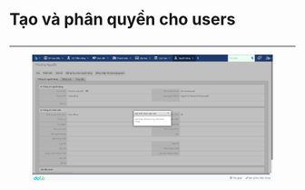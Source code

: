 # Tạo và phân quyền cho users

##

###

****

<figure><img src="../../.gitbook/assets/image (3).png" alt=""><figcaption></figcaption></figure>
